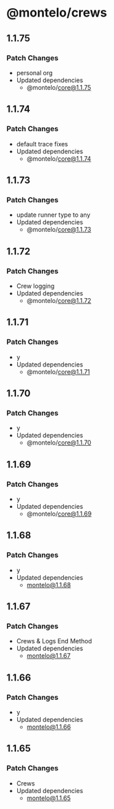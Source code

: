 # @montelo/crews

## 1.1.75

### Patch Changes

- personal org
- Updated dependencies
  - @montelo/core@1.1.75

## 1.1.74

### Patch Changes

- default trace fixes
- Updated dependencies
  - @montelo/core@1.1.74

## 1.1.73

### Patch Changes

- update runner type to any
- Updated dependencies
  - @montelo/core@1.1.73

## 1.1.72

### Patch Changes

- Crew logging
- Updated dependencies
  - @montelo/core@1.1.72

## 1.1.71

### Patch Changes

- y
- Updated dependencies
  - @montelo/core@1.1.71

## 1.1.70

### Patch Changes

- y
- Updated dependencies
  - @montelo/core@1.1.70

## 1.1.69

### Patch Changes

- y
- Updated dependencies
  - @montelo/core@1.1.69

## 1.1.68

### Patch Changes

- y
- Updated dependencies
  - montelo@1.1.68

## 1.1.67

### Patch Changes

- Crews & Logs End Method
- Updated dependencies
  - montelo@1.1.67

## 1.1.66

### Patch Changes

- y
- Updated dependencies
  - montelo@1.1.66

## 1.1.65

### Patch Changes

- Crews
- Updated dependencies
  - montelo@1.1.65

